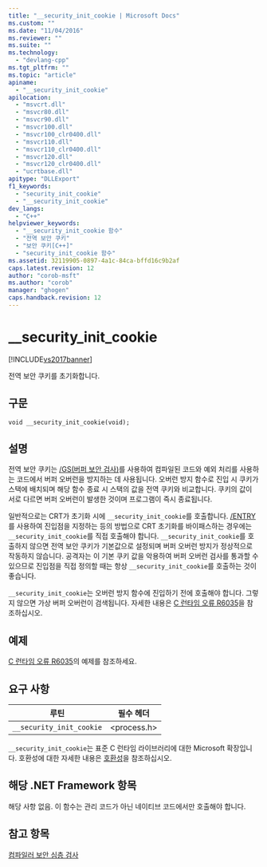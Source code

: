 ```yaml
---
title: "__security_init_cookie | Microsoft Docs"
ms.custom: ""
ms.date: "11/04/2016"
ms.reviewer: ""
ms.suite: ""
ms.technology: 
  - "devlang-cpp"
ms.tgt_pltfrm: ""
ms.topic: "article"
apiname: 
  - "__security_init_cookie"
apilocation: 
  - "msvcrt.dll"
  - "msvcr80.dll"
  - "msvcr90.dll"
  - "msvcr100.dll"
  - "msvcr100_clr0400.dll"
  - "msvcr110.dll"
  - "msvcr110_clr0400.dll"
  - "msvcr120.dll"
  - "msvcr120_clr0400.dll"
  - "ucrtbase.dll"
apitype: "DLLExport"
f1_keywords: 
  - "security_init_cookie"
  - "__security_init_cookie"
dev_langs: 
  - "C++"
helpviewer_keywords: 
  - "__security_init_cookie 함수"
  - "전역 보안 쿠키"
  - "보안 쿠키[C++]"
  - "security_init_cookie 함수"
ms.assetid: 32119905-0897-4a1c-84ca-bffd16c9b2af
caps.latest.revision: 12
author: "corob-msft"
ms.author: "corob"
manager: "ghogen"
caps.handback.revision: 12
---
```

# __security_init_cookie
[!INCLUDE[vs2017banner](../../assembler/inline/includes/vs2017banner.md)]

전역 보안 쿠키를 초기화합니다.  
  
## 구문  
  
```  
void __security_init_cookie(void);  
```  
  
## 설명  
 전역 보안 쿠키는 [\/GS\(버퍼 보안 검사\)](../../build/reference/gs-buffer-security-check.md)를 사용하여 컴파일된 코드와 예외 처리를 사용하는 코드에서 버퍼 오버런을 방지하는 데 사용됩니다.  오버런 방지 함수로 진입 시 쿠키가 스택에 배치되며 해당 함수 종료 시 스택의 값을 전역 쿠키와 비교합니다.  쿠키의 값이 서로 다르면 버퍼 오버런이 발생한 것이며 프로그램이 즉시 종료됩니다.  
  
 일반적으로는 CRT가 초기화 시에 `__security_init_cookie`를 호출합니다.  [\/ENTRY](../../build/reference/entry-entry-point-symbol.md)를 사용하여 진입점을 지정하는 등의 방법으로 CRT 초기화를 바이패스하는 경우에는 `__security_init_cookie`를 직접 호출해야 합니다.  `__security_init_cookie`를 호출하지 않으면 전역 보안 쿠키가 기본값으로 설정되며 버퍼 오버런 방지가 정상적으로 작동하지 않습니다.  공격자는 이 기본 쿠키 값을 악용하여 버퍼 오버런 검사를 통과할 수 있으므로 진입점을 직접 정의할 때는 항상 `__security_init_cookie`를 호출하는 것이 좋습니다.  
  
 `__security_init_cookie`는 오버런 방지 함수에 진입하기 전에 호출해야 합니다. 그렇지 않으면 가상 버퍼 오버런이 검색됩니다.  자세한 내용은 [C 런타임 오류 R6035](../../error-messages/tool-errors/c-runtime-error-r6035.md)을 참조하십시오.  
  
## 예제  
 [C 런타임 오류 R6035](../../error-messages/tool-errors/c-runtime-error-r6035.md)의 예제를 참조하세요.  
  
## 요구 사항  
  
|루틴|필수 헤더|  
|--------|-----------|  
|`__security_init_cookie`|\<process.h\>|  
  
 `__security_init_cookie`는 표준 C 런타임 라이브러리에 대한 Microsoft 확장입니다.  호환성에 대한 자세한 내용은 [호환성](../../c-runtime-library/compatibility.md)을 참조하십시오.  
  
## 해당 .NET Framework 항목  
 해당 사항 없음. 이 함수는 관리 코드가 아닌 네이티브 코드에서만 호출해야 합니다.  
  
## 참고 항목  
 [컴파일러 보안 심층 검사](http://go.microsoft.com/fwlink/?linkid=7260)
